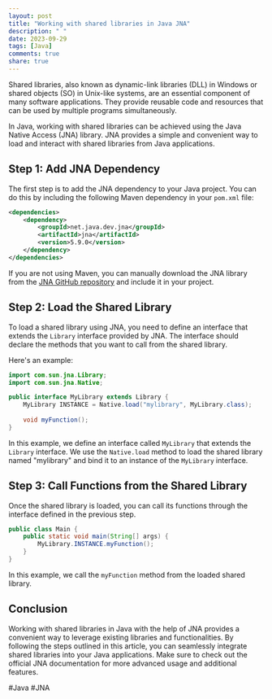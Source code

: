 ```yaml
---
layout: post
title: "Working with shared libraries in Java JNA"
description: " "
date: 2023-09-29
tags: [Java]
comments: true
share: true
---
```


Shared libraries, also known as dynamic-link libraries (DLL) in Windows or shared objects (SO) in Unix-like systems, are an essential component of many software applications. They provide reusable code and resources that can be used by multiple programs simultaneously.

In Java, working with shared libraries can be achieved using the Java Native Access (JNA) library. JNA provides a simple and convenient way to load and interact with shared libraries from Java applications.

## Step 1: Add JNA Dependency

The first step is to add the JNA dependency to your Java project. You can do this by including the following Maven dependency in your `pom.xml` file:

```xml
<dependencies>
    <dependency>
        <groupId>net.java.dev.jna</groupId>
        <artifactId>jna</artifactId>
        <version>5.9.0</version>
    </dependency>
</dependencies>
```

If you are not using Maven, you can manually download the JNA library from the [JNA GitHub repository](https://github.com/java-native-access/jna) and include it in your project.

## Step 2: Load the Shared Library

To load a shared library using JNA, you need to define an interface that extends the `Library` interface provided by JNA. The interface should declare the methods that you want to call from the shared library.

Here's an example:

```java
import com.sun.jna.Library;
import com.sun.jna.Native;

public interface MyLibrary extends Library {
    MyLibrary INSTANCE = Native.load("mylibrary", MyLibrary.class);
    
    void myFunction();
}
```

In this example, we define an interface called `MyLibrary` that extends the `Library` interface. We use the `Native.load` method to load the shared library named "mylibrary" and bind it to an instance of the `MyLibrary` interface.

## Step 3: Call Functions from the Shared Library

Once the shared library is loaded, you can call its functions through the interface defined in the previous step.

```java
public class Main {
    public static void main(String[] args) {
        MyLibrary.INSTANCE.myFunction();
    }
}
```

In this example, we call the `myFunction` method from the loaded shared library.

## Conclusion

Working with shared libraries in Java with the help of JNA provides a convenient way to leverage existing libraries and functionalities. By following the steps outlined in this article, you can seamlessly integrate shared libraries into your Java applications. Make sure to check out the official JNA documentation for more advanced usage and additional features.

#Java #JNA
